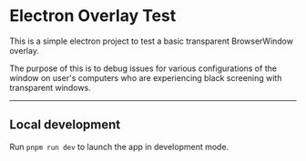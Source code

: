 # Electron Overlay Test
This is a simple electron project to test a basic transparent BrowserWindow overlay.

The purpose of this is to debug issues for various configurations of the window on user's computers who are experiencing black screening with transparent windows.

---

## Local development
Run `pnpm run dev` to launch the app in development mode.
